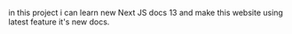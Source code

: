 in this project i can learn new Next JS  docs 13 and make this website using latest feature it's new docs.
